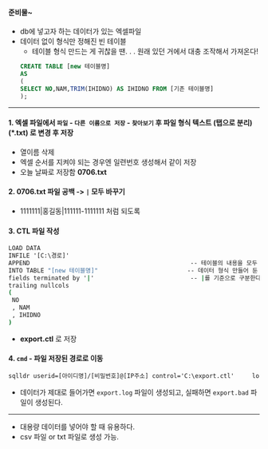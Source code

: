 #### 준비물~
- db에 넣고자 하는 데이터가 있는 엑셀파일
- 데이터 없이 형식만 정해진 빈 테이블
  - 테이블 형식 만드는 게 귀찮을 땐. . . 원래 있던 거에서 대충 조작해서 가져온다!
  ```sql
  CREATE TABLE [new 테이블명]
  AS 
  (
  SELECT NO,NAM,TRIM(IHIDNO) AS IHIDNO FROM [기존 테이블명]
  );
  ````

-----
#### 1. 엑셀 파일에서 `파일` - `다른 이름으로 저장` - `찾아보기` 후 파일 형식 **텍스트 (탭으로 분리)(*.txt)** 로 변경 후 저장
  - 열이름 삭제
  - 엑셀 순서를 지켜야 되는 경우엔 일련번호 생성해서 같이 저장
  - 오늘 날짜로 저장함 **0706.txt**
#### 2. **0706.txt** 파일 공백 -> `|` 모두 바꾸기
  - 1111111|홍길동|111111-1111111 처럼 되도록
#### 3. CTL 파일 작성
```cmd
LOAD DATA
INFILE '[C:\경로]'        
APPEND                                             -- 테이블의 내용을 모두 삭제한 후에 입력D
INTO TABLE "[new 테이블명]"                         -- 데이터 형식 만들어 둔 테이블 명
fields terminated by '|'                           -- |를 기준으로 구분한다. 
trailing nullcols
(
 NO			
 , NAM
 , IHIDNO
)
```
  - **export.ctl** 로 저장

#### 4. `cmd` - 파일 저장된 경로로 이동
```cmd
sqlldr userid=[아이디명]/[비밀번호]@[IP주소] control='C:\export.ctl'     log='C:\export.log'     bad='C:\export.bad'
```
- 데이터가 제대로 들어가면 `export.log` 파일이 생성되고, 실패하면 `export.bad` 파일이 생성된다.

----
- 대용량 데이터를 넣어야 할 때 유용하다.
- csv 파일 or txt 파일로 생성 가능.
